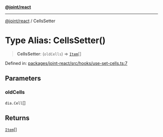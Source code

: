 [**@joint/react**](../README.md)

***

[@joint/react](../README.md) / CellsSetter

# Type Alias: CellsSetter()

> **CellsSetter**: (`oldCells`) => [`Item`](Item.md)[]

Defined in: [packages/joint-react/src/hooks/use-set-cells.ts:7](https://github.com/samuelgja/joint/blob/main/packages/joint-react/src/hooks/use-set-cells.ts#L7)

## Parameters

### oldCells

`dia.Cell`[]

## Returns

[`Item`](Item.md)[]
